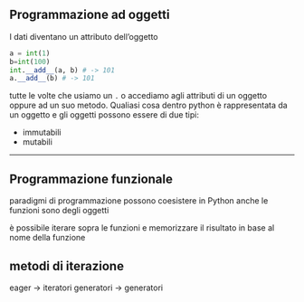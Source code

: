 ## Programmazione ad oggetti
I dati diventano un attributo dell’oggetto

```python
a = int(1)
b=int(100)
int.__add__(a, b) # -> 101
a.__add__(b) # -> 101

```

tutte le volte che usiamo un `.` o accediamo agli attributi di un oggetto oppure ad un suo metodo. 
Qualiasi cosa dentro python è rappresentata da un oggetto e gli oggetti possono essere di due tipi:
- immutabili
- mutabili

---
## Programmazione funzionale 
paradigmi di programmazione possono coesistere in Python
anche le funzioni sono degli oggetti 

è possibile iterare sopra le funzioni e memorizzare il risultato in base al nome della funzione

## metodi di iterazione

eager → iteratori
generatori → generatori






















